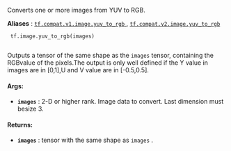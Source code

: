 Converts one or more images from YUV to RGB.

**Aliases** : [ `tf.compat.v1.image.yuv_to_rgb` ](/api_docs/python/tf/image/yuv_to_rgb), [ `tf.compat.v2.image.yuv_to_rgb` ](/api_docs/python/tf/image/yuv_to_rgb)

```
 tf.image.yuv_to_rgb(images)
 
```

Outputs a tensor of the same shape as the  `images`  tensor, containing the RGBvalue of the pixels.The output is only well defined if the Y value in images are in [0,1],U and V value are in [-0.5,0.5].

#### Args:
- **`images`** : 2-D or higher rank. Image data to convert. Last dimension must besize 3.


#### Returns:
- **`images`** : tensor with the same shape as  `images` .
